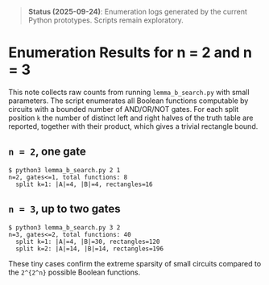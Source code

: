 > **Status (2025-09-24)**: Enumeration logs generated by the current Python prototypes.  Scripts remain exploratory.
>
# Enumeration Results for n = 2 and n = 3

This note collects raw counts from running `lemma_b_search.py` with small
parameters. The script enumerates all Boolean functions computable by circuits
with a bounded number of AND/OR/NOT gates. For each split position `k` the
number of distinct left and right halves of the truth table are reported,
together with their product, which gives a trivial rectangle bound.

## `n = 2`, one gate

```
$ python3 lemma_b_search.py 2 1
n=2, gates<=1, total functions: 8
  split k=1: |A|=4, |B|=4, rectangles=16
```

## `n = 3`, up to two gates

```
$ python3 lemma_b_search.py 3 2
n=3, gates<=2, total functions: 40
  split k=1: |A|=4, |B|=30, rectangles=120
  split k=2: |A|=14, |B|=14, rectangles=196
```

These tiny cases confirm the extreme sparsity of small circuits compared to the
`2^{2^n}` possible Boolean functions.
